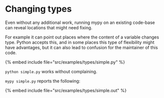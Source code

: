 # Changing types


Even without any additional work, running mypy on an existing code-base can reveal locations that might need fixing.

For example it can point out places where the content of a variable changes type. Python accepts this, and in some places
this type of flexibility might have advantages, but it can also lead to confusion for the maintainer of this code.


{% embed include file="src/examples/types/simple.py" %}

`python simple.py` works without complaining.

`mypy simple.py` reports the following:

{% embed include file="src/examples/types/simple.out" %}


